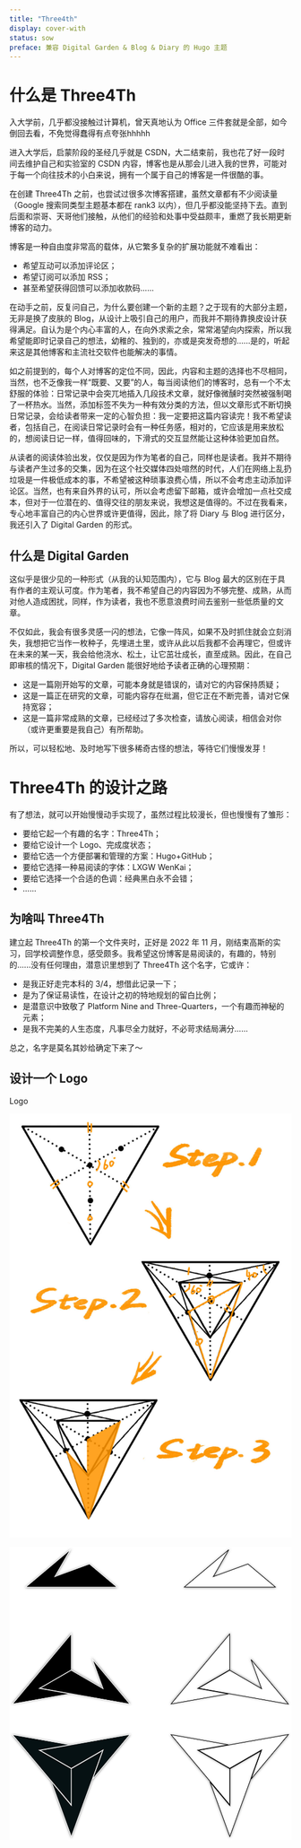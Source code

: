 ```yaml
---
title: "Three4th"
display: cover-with
status: sow
preface: 兼容 Digital Garden & Blog & Diary 的 Hugo 主题
---
```


# 什么是 Three4Th

入大学前，几乎都没接触过计算机，曾天真地认为 Office 三件套就是全部，如今倒回去看，不免觉得蠢得有点夸张hhhhh

进入大学后，启蒙阶段的圣经几乎就是 CSDN，大二结束前，我也花了好一段时间去维护自己和实验室的 CSDN 内容，博客也是从那会儿进入我的世界，可能对于每一个向往技术的小白来说，拥有一个属于自己的博客是一件很酷的事。

在创建 Three4Th 之前，也尝试过很多次博客搭建，虽然文章都有不少阅读量（Google 搜索同类型主题基本都在 rank3 以内），但几乎都没能坚持下去。直到后面和崇哥、天哥他们接触，从他们的经验和处事中受益颇丰，重燃了我长期更新博客的动力。

博客是一种自由度非常高的载体，从它繁多复杂的扩展功能就不难看出：

- 希望互动可以添加评论区；
- 希望订阅可以添加 RSS；
- 甚至希望获得回馈可以添加收款码......

在动手之前，反复问自己，为什么要创建一个新的主题？之于现有的大部分主题，无非是换了皮肤的 Blog，从设计上吸引自己的用户，而我并不期待靠换皮设计获得满足。自认为是个内心丰富的人，在向外求索之余，常常渴望向内探索，所以我希望能即时记录自己的想法，幼稚的、独到的，亦或是突发奇想的......是的，听起来这是其他博客和主流社交软件也能解决的事情。

如之前提到的，每个人对博客的定位不同，因此，内容和主题的选择也不尽相同，当然，也不乏像我一样“既要、又要”的人，每当阅读他们的博客时，总有一个不太舒服的体验：日常记录中会突兀地插入几段技术文章，就好像微醺时突然被强制喝了一杯热水。当然，添加标签不失为一种有效分类的方法，但以文章形式不断切换日常记录，会给读者带来一定的心智负担：我一定要把这篇内容读完！我不希望读者，包括自己，在阅读日常记录时会有一种任务感，相对的，它应该是用来放松的，想阅读日记一样，值得回味的，下滑式的交互显然能让这种体验更加自然。

从读者的阅读体验出发，仅仅是因为作为笔者的自己，同样也是读者。我并不期待与读者产生过多的交集，因为在这个社交媒体四处喧然的时代，人们在网络上乱扔垃圾是一件极低成本的事，不希望被这种琐事浪费心情，所以不会考虑主动添加评论区。当然，也有来自外界的认可，所以会考虑留下邮箱，或许会增加一点社交成本，但对于一位潜在的、值得交往的朋友来说，我想这是值得的。不过在我看来，专心地丰富自己的内心世界或许更值得，因此，除了将 Diary 与 Blog 进行区分，我还引入了 Digital Garden 的形式。

## 什么是 Digital Garden

这似乎是很少见的一种形式（从我的认知范围内），它与 Blog 最大的区别在于具有作者的主观认可度。作为笔者，我不希望自己的内容因为不够完整、成熟，从而对他人造成困扰，同样，作为读者，我也不愿意浪费时间去鉴别一些低质量的文章。

不仅如此，我会有很多灵感一闪的想法，它像一阵风，如果不及时抓住就会立刻消失，我想把它当作一枚种子，先埋进土里，或许从此以后我都不会再理它，但或许在未来的某一天，我会给他浇水、松土，让它茁壮成长，直至成熟。因此，在自己即审核的情况下，Digital Garden 能很好地给予读者正确的心理预期：

- 这是一篇刚开始写的文章，可能本身就是错误的，请对它的内容保持质疑；
- 这是一篇正在研究的文章，可能内容存在纰漏，但它正在不断完善，请对它保持宽容；
- 这是一篇非常成熟的文章，已经经过了多次检查，请放心阅读，相信会对你（或许更重要是我自己）有所帮助。

所以，可以轻松地、及时地写下很多稀奇古怪的想法，等待它们慢慢发芽！

# Three4Th 的设计之路

有了想法，就可以开始慢慢动手实现了，虽然过程比较漫长，但也慢慢有了雏形：

- 要给它起一个有趣的名字：Three4Th；
- 要给它设计一个 Logo、完成度状态；
- 要给它选一个方便部署和管理的方案：Hugo+GitHub；
- 要给它选择一种易阅读的字体：LXGW WenKai；
- 要给它选择一个合适的色调：经典黑白永不会错；
- ......

## 为啥叫 Three4Th

建立起 Three4Th 的第一个文件夹时，正好是 2022 年 11 月，刚结束高斯的实习，回学校调整作息，感受颇多。我希望这份博客是易阅读的，有趣的，特别的......没有任何理由，潜意识里想到了 Three4Th 这个名字，它或许：
   
- 是我正好走完本科的 3/4，想借此记录一下；
- 是为了保证易读性，在设计之初的特地规划的留白比例；
- 是潜意识中致敬了 Platform Nine and Three-Quarters，一个有趣而神秘的元素；
- 是我不完美的人生态度，凡事尽全力就好，不必苛求结局满分......

总之，名字是莫名其妙给确定下来了～

## 设计一个 Logo

Logo 

![PHILOSOPHY](images/PHILOSOPHY.JPG)

![LOGO](images/LOGO.SVG)
